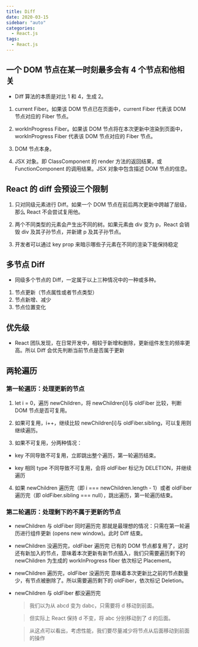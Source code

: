 ```yaml
---
title: Diff
date: 2020-03-15
sidebar: "auto"
categories:
  - React.js
tags:
  - React.js
---
```


## 一个 DOM 节点在某一时刻最多会有 4 个节点和他相关

- Diff 算法的本质是对比 1 和 4，生成 2。

1.  current Fiber。如果该 DOM 节点已在页面中，current Fiber 代表该 DOM 节点对应的 Fiber 节点。

2.  workInProgress Fiber。如果该 DOM 节点将在本次更新中渲染到页面中，workInProgress Fiber 代表该 DOM 节点对应的 Fiber 节点。

3.  DOM 节点本身。

4.  JSX 对象。即 ClassComponent 的 render 方法的返回结果，或 FunctionComponent 的调用结果。JSX 对象中包含描述 DOM 节点的信息。

## React 的 diff 会预设三个限制

1.  只对同级元素进行 Diff。如果一个 DOM 节点在前后两次更新中跨越了层级，那么 React 不会尝试复用他。

2.  两个不同类型的元素会产生出不同的树。如果元素由 div 变为 p，React 会销毁 div 及其子孙节点，并新建 p 及其子孙节点。

3.  开发者可以通过 key prop 来暗示哪些子元素在不同的渲染下能保持稳定

## 多节点 Diff

- 同级多个节点的 Diff，一定属于以上三种情况中的一种或多种。

1.  节点更新（节点属性或者节点类型）
2.  节点新增、减少
3.  节点位置变化

## 优先级

- React 团队发现，在日常开发中，相较于新增和删除，更新组件发生的频率更高。所以 Diff 会优先判断当前节点是否属于更新

## 两轮遍历

### 第一轮遍历：处理更新的节点

1.  let i = 0，遍历 newChildren，将 newChildren[i]与 oldFiber 比较，判断 DOM 节点是否可复用。

2.  如果可复用，i++，继续比较 newChildren[i]与 oldFiber.sibling，可以复用则继续遍历。

3.  如果不可复用，分两种情况：

- key 不同导致不可复用，立即跳出整个遍历，第一轮遍历结束。

- key 相同 type 不同导致不可复用，会将 oldFiber 标记为 DELETION，并继续遍历

4.  如果 newChildren 遍历完（即 i === newChildren.length - 1）或者 oldFiber 遍历完（即 oldFiber.sibling === null），跳出遍历，第一轮遍历结束。

### 第二轮遍历：处理剩下的不属于更新的节点

- newChildren 与 oldFiber 同时遍历完
  那就是最理想的情况：只需在第一轮遍历进行组件更新 (opens new window)。此时 Diff 结束。

- newChildren 没遍历完，oldFiber 遍历完
  已有的 DOM 节点都复用了，这时还有新加入的节点，意味着本次更新有新节点插入，我们只需要遍历剩下的 newChildren 为生成的 workInProgress fiber 依次标记 Placement。

- newChildren 遍历完，oldFiber 没遍历完
  意味着本次更新比之前的节点数量少，有节点被删除了。所以需要遍历剩下的 oldFiber，依次标记 Deletion。

- newChildren 与 oldFiber 都没遍历完

  > 我们以为从 abcd 变为 dabc，只需要将 d 移动到前面。

  > 但实际上 React 保持 d 不变，将 abc 分别移动到了 d 的后面。

  > 从这点可以看出，考虑性能，我们要尽量减少将节点从后面移动到前面的操作
